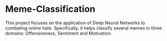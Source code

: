 # Meme-Classification

This project focuses on the application of Deep Neural Networks to combating online hate. Specifically, it helps classify several memes in three domains: Offensiveness, Sentiment and Motivation.
